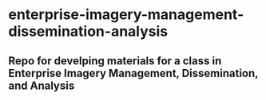 # enterprise-imagery-management-dissemination-analysis

## Repo for develping materials for a class in Enterprise Imagery Management, Dissemination, and Analysis
